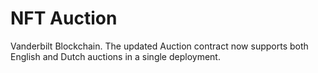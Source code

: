 # NFT Auction
Vanderbilt Blockchain.
The updated Auction contract now supports both English and Dutch auctions in a single deployment.
